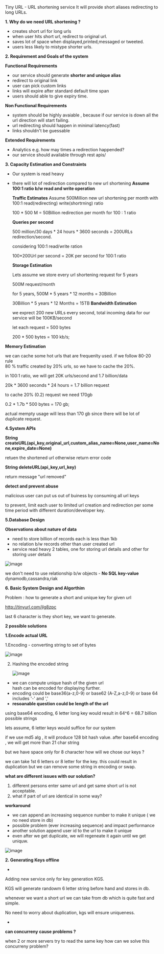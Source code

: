 Tiny URL - URL shortening service
It will provide short aliases redirecting to long URLs.

**1. Why do we need URL shortening ?**
- creates short url for long urls
- when user hits short url, redirect to original url.
- saves lot of space when displayed,printed,messaged or tweeted.
- users less likely to mistype shorter urls.

**2. Requirement and Goals of the system**

**Functional Requirements**
- our service should generate **shorter and unique alias**
- redirect to original link
- user can pick custom links
- links will expire after standard default time span
- users should able to give expiry time.

**Non Functional Requirements**
- system should be highly avaiable , because if our service is down all the url direction will start failing.
- url redirecting should happen in minimal latency(fast)
- links shouldn't be guessable

**Extended Requirements**
- Analytics e.g. how may times a redirection happended?
- our service should available through rest apis/

**3. Capacity Estimation and Constraints**

- Our system is read heavy
- there will lot of redirection compared to new url shortening
**Assume 100:1 ratio b/w read and write operation**

  **Traffic Estimates**
  Assume 500Million new url shortening per month with 100:1 read(redirecting) write(shortrning) ratio

  100 * 500 M = 50Billion redirection per month for 100 : 1 ratio

  **Queries per second**

  500 million/30 days * 24 hours * 3600 seconds = 200URLs redirection/second.

  considering 100:1 read/write ration

  100*200Url per second = 20K per second for 100:1 ratio

  **Storage Estimation**

  Lets assume we store every url shortening request for 5 years

  500M request/month

  for 5 years,
  500M * 5 years * 12 months = 30Billion

  30Billion * 5 years * 12 Months = 15TB
  **Bandwidth Estimation**

  we exprect 200 new URLs every second, total incoming data for our service will be 100KB/second

  let each request = 500 bytes
  
  200 * 500 bytes = 100 kb/s;
  
**Memory Estimation**

we can cache some hot urls that are frequenlty used. if we follow 80-20 rule<br/>
80 % traffic created by 20% urls, so we have to cache the 20%.

in 100:1 ratio, we will get 20K urls/second and 1.7 billion/data

20k * 3600 seconds * 24 hours = 1.7 billion request

to cache 20% (0.2) request we need 170gb

0.2 * 1.7b * 500 bytes = 170 gb;

actual mempty usage will less than 170 gb since there will be lot of duplicate request.

**4.System APIs**

**String createURL(api_key,original_url,custom_alias_name=None,user_name=None,expire_date=None)**

  retuen the shortened url otherwise return error code

  **String deleteURL(api_key,url_key)**

  return message "url removed"

  **detect and prevent abuse**

  malicious user can put us out of buiness by consuming all url keys

  to prevent, limit each user to limited url creation and redirection per some time period with different duration/developer key.

  **5.Database Design**

  **Observations about nature of data**
  - need to store billion of records each is less than 1kb
  - no relation b/w records other than user created url
  - service read heavy
2 tables, one for storing url details and other for storing user details

![image](https://github.com/Dhamodharan17/system-design-stepbystep/assets/30789057/4aa2ddf7-d2b4-47e5-b510-bf7f2a231a7c)

we don't need to use relationship b/w objects - **No SQL key-value** dynamodb,cassandra,riak

**6. Basic System Design and Algorthim**

Problem : how to generate a short and unique key for given url

http://tinyurl.com/jlg8zpc

last 6 character is they short key, we want to generate.

**2 possible solutions**

**1.Encode actual URL**

1.Encoding - converting string to set of bytes

![image](https://github.com/Dhamodharan17/system-design-stepbystep/assets/30789057/9dc82824-a15e-4f87-9296-32142356de62)

2. Hashing the encoded string

   ![image](https://github.com/Dhamodharan17/system-design-stepbystep/assets/30789057/937dfc1d-af06-4abc-9bf2-6261c4fc8858)

- we can compute unique hash of the given url <br/>hash can be encoded for displaying further.
- encoding could be base36(a-z,0-9) or base62 (A-Z,a-z,0-9) or base 64 includes '-' and ','
- **resoanable question could be length of the url**

using base64 encoding, 6 letter long key would result in 64^6 = 68.7 billion possible strings

lets assume, 6 letter keys would suffice for our system

if we use md5 alg , it will produce 128 bit hash value. after base64 encoding , we will get more than 21 char string

but we have space only for 8 character how will we chose our keys ?

we can take 1st 6 letters or 8 letter for the key. this could result in duplication but we can remove some string in encoding or swap.

**what are different issues with our solution?**

1. different persons enter same url and get same short url is not acceptable.
2. what if part of url are identical in some way?

**workaround**
- we can append an increasing sequence number to make it unique ( we no need store in db)
- possible problem (ever increasing sequence) and impact performance
- another solution append user id to the url to make it unique
- even after we get duplicate, we will regeneate it again until we get uniquw.


![image](https://github.com/Dhamodharan17/system-design-stepbystep/assets/30789057/57f0000e-f3a6-4b2d-9fbe-cab88bdcef63)

**2. Generating Keys offline**

- 
Adding new service only for key generation KGS.

KGS will generate randowm 6 letter string before hand and stores in db.

whenever we want a short url we can take from db which is quite fast and simple.

No need to worry about duplication, kgs will ensure uniqueness.

-
**can concurreny cause problems ?**

when 2 or more servers try to read the same key how can we solve this concurreny problem?


